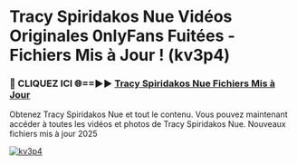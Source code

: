 # Tracy Spiridakos Nue Vidéos Originales 0nlyFans Fuitées - Fichiers Mis à Jour ! (kv3p4)

<h3>🔴 CLIQUEZ ICI 🌐==►► <a href="https://tinyurl.com/2pmr4ezf" rel="nofollow">Tracy Spiridakos Nue Fichiers Mis à Jour</a></h3>

Obtenez Tracy Spiridakos Nue et tout le contenu. Vous pouvez maintenant accéder à toutes les vidéos et photos de Tracy Spiridakos Nue. Nouveaux fichiers mis à jour 2025

[![kv3p4](https://i.imgur.com/6SNvagu.gif)](https://tinyurl.com/2pmr4ezf)
